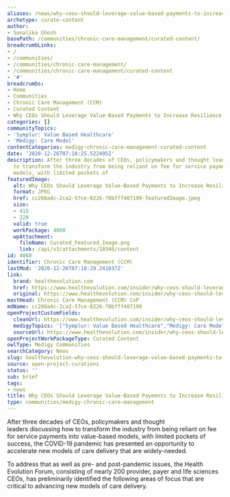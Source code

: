 ```yaml
---
aliases: /news/why-ceos-should-leverage-value-based-payments-to-increase-resilience
archetype: curate-content
author:
- Sonalika Ghosh
basePath: /communities/chronic-care-management/curated-content/
breadcrumbLinks:
- /
- /communities/
- /communities/chronic-care-management/
- /communities/chronic-care-management/curated-content
- '#'
breadcrumbs:
- Home
- Communities
- Chronic Care Management (CCM)
- Curated Content
- Why CEOs Should Leverage Value-Based Payments to Increase Resilience
categories: []
communityTopics:
- 'Symplur: Value Based Healthcare'
- 'Medigy: Care Model'
contentCategories: medigy-chronic-care-management-curated-content
date: '2020-12-26T07:18:25.522495Z'
description: After three decades of CEOs, policymakers and thought leaders discussing how
  to transform the industry from being reliant on fee for service payments into value-based
  models, with limited pockets of
featuredImage:
  alt: Why CEOs Should Leverage Value-Based Payments to Increase Resilience
  format: JPEG
  href: cc266a4c-2ca2-57ce-8226-70bfff407199-featuredImage.jpeg
  size:
  - 415
  - 220
  valid: true
  workPackage: 4060
  wpAttachment:
    fileName: Curated_Featured_Image.png
    link: /api/v3/attachments/10346/content
id: 4060
identifier: Chronic Care Management (CCM)
lastMod: '2020-12-26T07:18:29.241037Z'
link:
  brand: healthevolution.com
  href: https://www.healthevolution.com/insider/why-ceos-should-leverage-value-based-payments-to-increase-resilience/
  original: https://www.healthevolution.com/insider/why-ceos-should-leverage-value-based-payments-to-increase-resilience/
mastHead: Chronic Care Management (CCM) CoP
mdName: cc266a4c-2ca2-57ce-8226-70bfff407199
openProjectCustomFields:
  cleanUrl: https://www.healthevolution.com/insider/why-ceos-should-leverage-value-based-payments-to-increase-resilience/
  medigyTopics: '["Symplur: Value Based Healthcare","Medigy: Care Model"]'
  sourceUrl: https://www.healthevolution.com/insider/why-ceos-should-leverage-value-based-payments-to-increase-resilience/
openProjectWorkPackageType: Curated Content
owlType: Medigy Communities
searchCategory: News
slug: healthevolution-why-ceos-should-leverage-value-based-payments-to-increase-resilience
source: open-project-curations
status: ''
sub: brief
tags:
- news
title: Why CEOs Should Leverage Value-Based Payments to Increase Resilience
type: communities/medigy-chronic-care-management
---
```


<p>After&nbsp;three&nbsp;decades of&nbsp;CEOs, policymakers and thought leaders&nbsp;discussing&nbsp;how to transform the industry from being reliant on fee for service payments into value-based models, with limited pockets of success, the COVID-19 pandemic has presented an opportunity to accelerate new models of care delivery that are widely-needed.&nbsp;&nbsp;</p><p>To address that as well as pre- and post-pandemic issues, the Health Evolution Forum, consisting of nearly 200 provider, payer and life sciences CEOs, has&nbsp;preliminarily&nbsp;identified the&nbsp;following areas of focus that are critical to advancing new models of care delivery.</p>